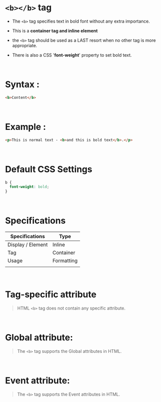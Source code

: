 # `<b></b>` tag

- The `<b>` tag specifies text in bold font without any extra importance.

* This is a **container tag and inline element**

* the `<b>` tag should be used as a LAST resort when no other tag is more appropriate.

* There is also a CSS '**font-weight**' property to set bold text.

&nbsp;

# Syntax :

```html
<b>Content</b>
```

&nbsp;

# Example :

```html
<p>This is normal text - <b>and this is bold text</b>.</p>
```

&nbsp;

# Default CSS Settings

```css
b {
  font-weight: bold;
}
```

&nbsp;

# Specifications

| Specifications    | Type       |
| ----------------- | ---------- |
| Display / Element | Inline     |
| Tag               | Container  |
| Usage             | Formatting |
|                   |            |

&nbsp;

# Tag-specific attribute

> HTML `<b>` tag does not contain any specific attribute.

&nbsp;

# Global attribute:

> The `<b>` tag supports the Global attributes in HTML.

&nbsp;

# Event attribute:

> The `<b>` tag supports the Event attributes in HTML.
